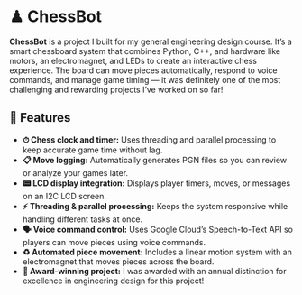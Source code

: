 # ♟ ChessBot

**ChessBot** is a project I built for my general engineering design course. It’s a smart chessboard system that combines Python, C++, and hardware like motors, an electromagnet, and LEDs to create an interactive chess experience. The board can move pieces automatically, respond to voice commands, and manage game timing — it was definitely one of the most challenging and rewarding projects I’ve worked on so far!
## 🌟 Features

- **⏱ Chess clock and timer:** Uses threading and parallel processing to keep accurate game time without lag.
- **📋 Move logging:** Automatically generates PGN files so you can review or analyze your games later.
- **📟 LCD display integration:** Displays player timers, moves, or messages on an I2C LCD screen.
- **⚡ Threading & parallel processing:** Keeps the system responsive while handling different tasks at once.
- **🗣 Voice command control:** Uses Google Cloud’s Speech-to-Text API so players can move pieces using voice commands.
- **♻️ Automated piece movement:** Includes a linear motion system with an electromagnet that moves pieces across the board.
- **🏅 Award-winning project:** I was awarded with an annual distinction for excellence in engineering design for this project!
